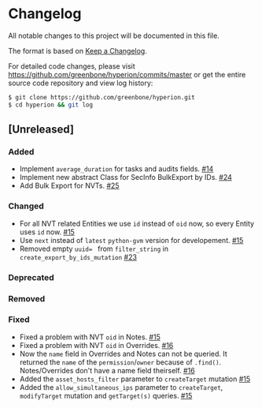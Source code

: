 # Changelog

All notable changes to this project will be documented in this file.

The format is based on [Keep a Changelog](https://keepachangelog.com/en/1.0.0/).

For detailed code changes, please visit
https://github.com/greenbone/hyperion/commits/master
or get the entire source code repository and view log history:

```sh
$ git clone https://github.com/greenbone/hyperion.git
$ cd hyperion && git log
```

## [Unreleased]
### Added
- Implement `average_duration` for tasks and audits fields. [#14](https://github.com/greenbone/hyperion/pull/14)
- Implement new abstract Class for SecInfo BulkExport by IDs. [#24](https://github.com/greenbone/hyperion/pull/24)
- Add Bulk Export for NVTs. [#25](https://github.com/greenbone/hyperion/pull/25)

### Changed
- For all NVT related Entities we use `id` instead of `oid` now, so every Entity uses `id` now. [#15](https://github.com/greenbone/hyperion/pull/15)
- Use `next` instead of `latest` `python-gvm` version for developement. [#15](https://github.com/greenbone/hyperion/pull/15)
- Removed empty `uuid= ` from `filter_string` in `create_export_by_ids_mutation` [#23](https://github.com/greenbone/hyperion/pull/23) 

### Deprecated
### Removed
### Fixed
- Fixed a problem with NVT `oid` in Notes. [#15](https://github.com/greenbone/hyperion/pull/15)
- Fixed a problem with NVT `oid` in Overrides. [#16](https://github.com/greenbone/hyperion/pull/16)
- Now the `name` field in Overrides and Notes can not be queried. It returned the `name` of the `permission`/`owner` because of `.find()`. Notes/Overrides don't have a name field theirself. [#16](https://github.com/greenbone/hyperion/pull/16)
- Added the `asset_hosts_filter` parameter to `createTarget` mutation [#15](https://github.com/greenbone/hyperion/pull/15)
- Added the `allow_simultaneous_ips` parameter to `createTarget`, `modifyTarget` mutation and `getTarget(s)` queries. [#15](https://github.com/greenbone/hyperion/pull/15)